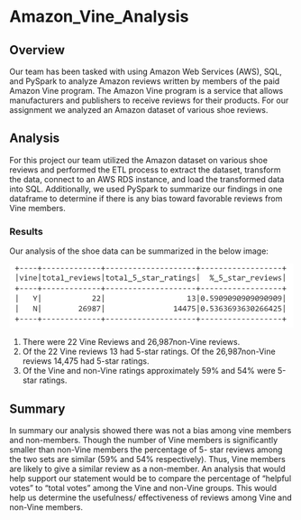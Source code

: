 # Amazon_Vine_Analysis

## Overview

Our team has been tasked with using Amazon Web Services (AWS), SQL, and PySpark to analyze Amazon reviews written by members of the paid Amazon Vine program. The Amazon Vine program is a service that allows manufacturers and publishers to receive reviews for their products. For our assignment we analyzed an Amazon dataset of various shoe reviews.

## Analysis

For this project our team utilized the Amazon dataset on various shoe reviews and performed the ETL process to extract the dataset, transform the data, connect to an AWS RDS instance, and load the transformed data into SQL. Additionally, we used PySpark to summarize our findings in one dataframe to determine if there is any bias toward favorable reviews from Vine members. 

### Results

Our analysis of the shoe data can be summarized in the below image:

![ Fig 1](https://github.com/lmacera/Amazon_Vine_Analysis/blob/main/Fig%201.PNG )

1.	There were 22 Vine Reviews and 26,987non-Vine reviews.
2.	Of the 22 Vine reviews 13 had 5-star ratings. Of the 26,987non-Vine reviews 14,475 had 5-star ratings.
3.	Of the Vine and non-Vine ratings approximately 59% and 54% were 5-star ratings.

## Summary

In summary our analysis showed there was not a bias among vine members and non-members. Though the number of Vine members is significantly smaller than non-Vine members the percentage of 5- star reviews among the two sets are similar (59% and 54% respectively). Thus, Vine members are likely to give a similar review as a non-member. An analysis that would help support our statement would be to compare the percentage of “helpful votes” to “total votes” among the Vine and non-Vine groups. This would help us determine the usefulness/ effectiveness of reviews among Vine and non-Vine members.
